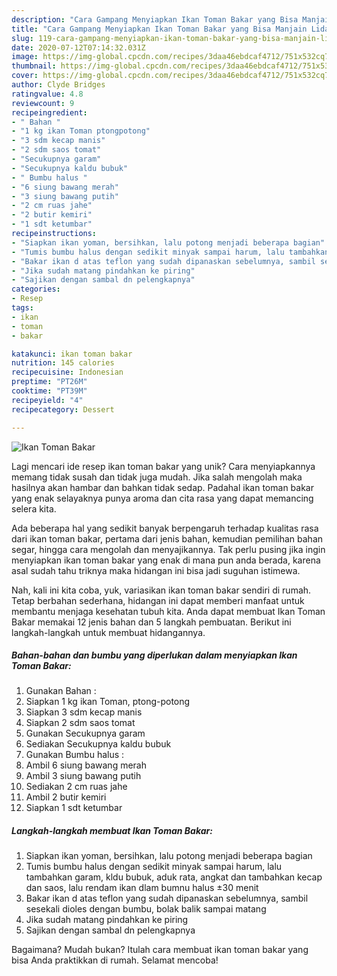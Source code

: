 ```yaml
---
description: "Cara Gampang Menyiapkan Ikan Toman Bakar yang Bisa Manjain Lidah"
title: "Cara Gampang Menyiapkan Ikan Toman Bakar yang Bisa Manjain Lidah"
slug: 119-cara-gampang-menyiapkan-ikan-toman-bakar-yang-bisa-manjain-lidah
date: 2020-07-12T07:14:32.031Z
image: https://img-global.cpcdn.com/recipes/3daa46ebdcaf4712/751x532cq70/ikan-toman-bakar-foto-resep-utama.jpg
thumbnail: https://img-global.cpcdn.com/recipes/3daa46ebdcaf4712/751x532cq70/ikan-toman-bakar-foto-resep-utama.jpg
cover: https://img-global.cpcdn.com/recipes/3daa46ebdcaf4712/751x532cq70/ikan-toman-bakar-foto-resep-utama.jpg
author: Clyde Bridges
ratingvalue: 4.8
reviewcount: 9
recipeingredient:
- " Bahan "
- "1 kg ikan Toman ptongpotong"
- "3 sdm kecap manis"
- "2 sdm saos tomat"
- "Secukupnya garam"
- "Secukupnya kaldu bubuk"
- " Bumbu halus "
- "6 siung bawang merah"
- "3 siung bawang putih"
- "2 cm ruas jahe"
- "2 butir kemiri"
- "1 sdt ketumbar"
recipeinstructions:
- "Siapkan ikan yoman, bersihkan, lalu potong menjadi beberapa bagian"
- "Tumis bumbu halus dengan sedikit minyak sampai harum, lalu tambahkan garam, kldu bubuk, aduk rata, angkat dan tambahkan kecap dan saos, lalu rendam ikan dlam bumnu halus ±30 menit"
- "Bakar ikan d atas teflon yang sudah dipanaskan sebelumnya, sambil sesekali dioles dengan bumbu, bolak balik sampai matang"
- "Jika sudah matang pindahkan ke piring"
- "Sajikan dengan sambal dn pelengkapnya"
categories:
- Resep
tags:
- ikan
- toman
- bakar

katakunci: ikan toman bakar 
nutrition: 145 calories
recipecuisine: Indonesian
preptime: "PT26M"
cooktime: "PT39M"
recipeyield: "4"
recipecategory: Dessert

---
```



![Ikan Toman Bakar](https://img-global.cpcdn.com/recipes/3daa46ebdcaf4712/751x532cq70/ikan-toman-bakar-foto-resep-utama.jpg)

Lagi mencari ide resep ikan toman bakar yang unik? Cara menyiapkannya memang tidak susah dan tidak juga mudah. Jika salah mengolah maka hasilnya akan hambar dan bahkan tidak sedap. Padahal ikan toman bakar yang enak selayaknya punya aroma dan cita rasa yang dapat memancing selera kita.

Ada beberapa hal yang sedikit banyak berpengaruh terhadap kualitas rasa dari ikan toman bakar, pertama dari jenis bahan, kemudian pemilihan bahan segar, hingga cara mengolah dan menyajikannya. Tak perlu pusing jika ingin menyiapkan ikan toman bakar yang enak di mana pun anda berada, karena asal sudah tahu triknya maka hidangan ini bisa jadi suguhan istimewa.




Nah, kali ini kita coba, yuk, variasikan ikan toman bakar sendiri di rumah. Tetap berbahan sederhana, hidangan ini dapat memberi manfaat untuk membantu menjaga kesehatan tubuh kita. Anda dapat membuat Ikan Toman Bakar memakai 12 jenis bahan dan 5 langkah pembuatan. Berikut ini langkah-langkah untuk membuat hidangannya.

<!--inarticleads1-->

##### Bahan-bahan dan bumbu yang diperlukan dalam menyiapkan Ikan Toman Bakar:

1. Gunakan  Bahan :
1. Siapkan 1 kg ikan Toman, ptong-potong
1. Siapkan 3 sdm kecap manis
1. Siapkan 2 sdm saos tomat
1. Gunakan Secukupnya garam
1. Sediakan Secukupnya kaldu bubuk
1. Gunakan  Bumbu halus :
1. Ambil 6 siung bawang merah
1. Ambil 3 siung bawang putih
1. Sediakan 2 cm ruas jahe
1. Ambil 2 butir kemiri
1. Siapkan 1 sdt ketumbar




<!--inarticleads2-->

##### Langkah-langkah membuat Ikan Toman Bakar:

1. Siapkan ikan yoman, bersihkan, lalu potong menjadi beberapa bagian
1. Tumis bumbu halus dengan sedikit minyak sampai harum, lalu tambahkan garam, kldu bubuk, aduk rata, angkat dan tambahkan kecap dan saos, lalu rendam ikan dlam bumnu halus ±30 menit
1. Bakar ikan d atas teflon yang sudah dipanaskan sebelumnya, sambil sesekali dioles dengan bumbu, bolak balik sampai matang
1. Jika sudah matang pindahkan ke piring
1. Sajikan dengan sambal dn pelengkapnya




Bagaimana? Mudah bukan? Itulah cara membuat ikan toman bakar yang bisa Anda praktikkan di rumah. Selamat mencoba!
